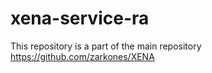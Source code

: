 # xena-service-ra
This repository is a part of the main repository https://github.com/zarkones/XENA
